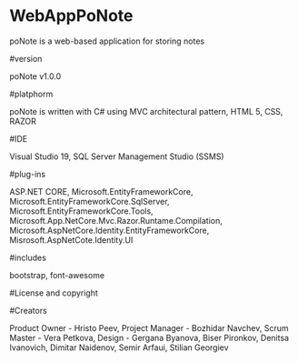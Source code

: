 # WebAppPoNote
poNote is a web-based application for storing notes


#version

poNote v1.0.0


#platphorm

poNote is written with C# using MVC architectural pattern, HTML 5, CSS, RAZOR


#IDE

Visual Studio 19,
SQL Server Management Studio (SSMS)


#plug-ins

ASP.NET CORE,
Microsoft.EntityFrameworkCore,
Microsoft.EntityFrameworkCore.SqlServer,
Microsoft.EntityFrameworkCore.Tools,
Microsoft.App.NetCore.Mvc.Razor.Runtame.Compilation,
Microsoft.AspNetCore.Identity.EntityFrameworkCore,
Misrosoft.AspNetCote.Identity.UI


#includes

bootstrap,
font-awesome


#License and copyright



#Creators

Product Owner - Hristo Peev,
Project Manager - Bozhidar Navchev,
Scrum Master - Vera Petkova,
Design - Gergana Byanova,
Biser Pironkov,
Denitsa Ivanovich,
Dimitar Naidenov,
Semir Arfaui,
Stilian Georgiev
